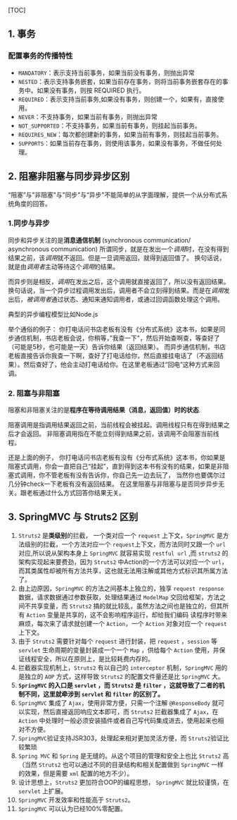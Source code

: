 [TOC]

## 1. 事务
### 配置事务的传播特性

- `MANDATORY`：表示支持当前事务，如果当前没有事务，则抛出异常
- `NESTED`：表示支持事务嵌套，如果当前存在事务，则将当前事务嵌套存在的事务中。如果没有事务，则按 REQUIRED 执行。
- `REQUIRED`：表示支持当前事务,如果没有事务，则创建一个，如果有，直接使用。
- `NEVER`：不支持事务，如果当前有事务，则抛出异常
- `NOT_SUPPORTED`：不支持事务，如果当前有事务，则挂起当前事务。
- `REQUIRES_NEW`：每次都创建新的事务，如果当前有事务，则挂起当前事务。
- `SUPPORTS`：如果当前存在事务，则使用该事务，如果没有事务，不做任何处理。

## 2. 阻塞非阻塞与同步异步区别
“阻塞”与"非阻塞"与"同步"与“异步"不能简单的从字面理解，提供一个从分布式系统角度的回答。
### 1.同步与异步
同步和异步关注的是**消息通信机制** (synchronous communication/ asynchronous communication)
所谓同步，就是在发出一个*调用*时，在没有得到结果之前，该*调用*就不返回。但是一旦调用返回，就得到返回值了。
换句话说，就是由*调用者*主动等待这个*调用*的结果。

而异步则是相反，*调用*在发出之后，这个调用就直接返回了，所以没有返回结果。换句话说，当一个异步过程调用发出后，调用者不会立刻得到结果。而是在*调用*发出后，*被调用者*通过状态、通知来通知调用者，或通过回调函数处理这个调用。

典型的异步编程模型比如Node.js

举个通俗的例子：
你打电话问书店老板有没有《分布式系统》这本书，如果是同步通信机制，书店老板会说，你稍等，”我查一下"，然后开始查啊查，等查好了（可能是5秒，也可能是一天）告诉你结果（返回结果）。
而异步通信机制，书店老板直接告诉你我查一下啊，查好了打电话给你，然后直接挂电话了（不返回结果）。然后查好了，他会主动打电话给你。在这里老板通过“回电”这种方式来回调。

### 2. 阻塞与非阻塞
阻塞和非阻塞关注的是**程序在等待调用结果（消息，返回值）时的状态**.

阻塞调用是指调用结果返回之前，当前线程会被挂起。调用线程只有在得到结果之后才会返回。
非阻塞调用指在不能立刻得到结果之前，该调用不会阻塞当前线程。

还是上面的例子，
你打电话问书店老板有没有《分布式系统》这本书，你如果是阻塞式调用，你会一直把自己“挂起”，直到得到这本书有没有的结果，如果是非阻塞式调用，你不管老板有没有告诉你，你自己先一边去玩了， 当然你也要偶尔过几分钟check一下老板有没有返回结果。
在这里阻塞与非阻塞与是否同步异步无关。跟老板通过什么方式回答你结果无关。

## 3. SpringMVC 与 Struts2 区别
1. `Struts2` 是**类级别**的拦截， 一个类对应一个 `request` 上下文，`SpringMVC` 是方法级别的拦截，一个方法对应一个 `request`上下文，而方法同时又跟一个 `url` 对应,所以说从架构本身上 `SpringMVC` 就容易实现 `restful url` ,而 `struts2` 的架构实现起来要费劲，因为 `Struts2` 中Action的一个方法可以对应一个 `url`，而其类属性却被所有方法共享，这也就无法用注解或其他方式标识其所属方法了。
2. 由上边原因，`SpringMVC` 的方法之间基本上独立的，独享 `request response` 数据，请求数据通过参数获取，处理结果通过 `ModelMap` 交回给框架，方法之间不共享变量，而 `Struts2` 搞的就比较乱，虽然方法之间也是独立的，但其所有 `Action` 变量是共享的，这不会影响程序运行，却给我们编码 读程序时带来麻烦，每次来了请求就创建一个 `Action`，一个 `Action` 对象对应一个 `request` 上下文。
3. 由于 `Struts2` 需要针对每个 `request` 进行封装，把 `request` ，`session` 等 `servlet` 生命周期的变量封装成一个一个 `Map` ，供给每个 `Action` 使用，并保证线程安全，所以在原则上，是比较耗费内存的。
4. 拦截器实现机制上，`Struts2` 有以自己的 `interceptor` 机制，`SpringMVC` 用的是独立的 `AOP` 方式，这样导致 `Struts2` 的配置文件量还是比 `SpringMVC` 大。
5. **`SpringMVC` 的入口是 `servlet` ，而 `Struts2` 是 `filter` ，这就导致了二者的机制不同，这里就牵涉到 `servlet` 和 `filter` 的区别了。**
6. `SpringMVC` 集成了 `Ajax`，使用非常方便，只需一个注解 `@ResponseBody` 就可以实现，然后直接返回响应文本即可，而 `Struts2` 拦截器集成了 `Ajax`，在 `Action` 中处理时一般必须安装插件或者自己写代码集成进去，使用起来也相对不方便。
7. `SpringMVC`验证支持JSR303，处理起来相对更加灵活方便，而 `Struts2`验证比较繁琐
8. `Spring MVC` 和 `Spring` 是无缝的。从这个项目的管理和安全上也比 `Struts2` 高（当然 `Struts2` 也可以通过不同的目录结构和相关配置做到 `SpringMVC` 一样的效果，但是需要 `xml` 配置的地方不少）。
9. 设计思想上，`Struts2` 更加符合OOP的编程思想， `SpringMVC` 就比较谨慎，在 `servlet` 上扩展。
10. `SpringMVC` 开发效率和性能高于 `Struts2`。
11. `SpringMVC` 可以认为已经100%零配置。
